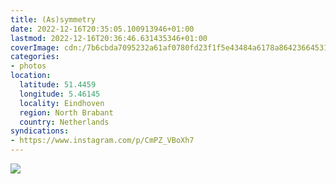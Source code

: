 ```yaml
---
title: (As)symmetry
date: 2022-12-16T20:35:05.100913946+01:00
lastmod: 2022-12-16T20:36:46.631435346+01:00
coverImage: cdn:/7b6cbda7095232a61af0780fd23f1f5e43484a6178a8642366453190c6d2b280
categories:
- photos
location:
  latitude: 51.4459
  longitude: 5.46145
  locality: Eindhoven
  region: North Brabant
  country: Netherlands
syndications:
- https://www.instagram.com/p/CmPZ_VBoXh7
---
```


![](cdn:/7b6cbda7095232a61af0780fd23f1f5e43484a6178a8642366453190c6d2b280?class=fw)
